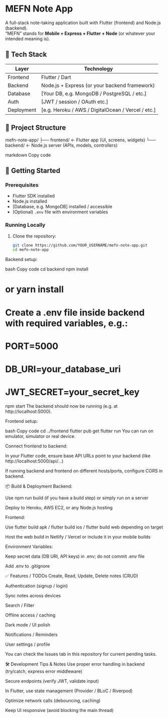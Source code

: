 # MEFN Note App

A full-stack note-taking application built with Flutter (frontend) and Node.js (backend).  
“MEFN” stands for **Mobile + Express + Flutter + Node** (or whatever your intended meaning is).  

## 🧩 Tech Stack

| Layer      | Technology       |
|------------|------------------|
| Frontend   | Flutter / Dart   |
| Backend    | Node.js + Express (or your backend framework) |
| Database   | [Your DB, e.g. MongoDB / PostgreSQL / etc.] |
| Auth       | [JWT / session / OAuth etc.] |
| Deployment | [e.g. Heroku / AWS / DigitalOcean / Vercel / etc.] |

## 📁 Project Structure

mefn-note-app/
├── frontend/ ← Flutter app (UI, screens, widgets)
└── backend/ ← Node.js server (APIs, models, controllers)

markdown
Copy code

## 🚀 Getting Started

### Prerequisites

- Flutter SDK installed  
- Node.js installed  
- [Database, e.g. MongoDB] installed / accessible  
- (Optional) `.env` file with environment variables  

### Running Locally

1. Clone the repository:

   ```bash
   git clone https://github.com/YOUR_USERNAME/mefn-note-app.git
   cd mefn-note-app
Backend setup:

bash
Copy code
cd backend
npm install
# or yarn install
# Create a .env file inside backend with required variables, e.g.:
#   PORT=5000
#   DB_URI=your_database_uri
#   JWT_SECRET=your_secret_key
npm start
The backend should now be running (e.g. at http://localhost:5000).

Frontend setup:

bash
Copy code
cd ../frontend
flutter pub get
flutter run
You can run on emulator, simulator or real device.

Connect frontend to backend:

In your Flutter code, ensure base API URLs point to your backend (like http://localhost:5000/api/...)

If running backend and frontend on different hosts/ports, configure CORS in backend.

📦 Build & Deployment
Backend:

Use npm run build (if you have a build step) or simply run on a server

Deploy to Heroku, AWS EC2, or any Node.js hosting

Frontend:

Use flutter build apk / flutter build ios / flutter build web depending on target

Host the web build in Netlify / Vercel or include it in your mobile builds

Environment Variables:

Keep secret data (DB URI, API keys) in .env; do not commit .env file

Add .env to .gitignore

✅ Features / TODOs
 Create, Read, Update, Delete notes (CRUD)

 Authentication (signup / login)

 Sync notes across devices

 Search / Filter

 Offline access / caching

 Dark mode / UI polish

 Notifications / Reminders

 User settings / profile

You can check the Issues tab in this repository for current pending tasks.

🛠 Development Tips & Notes
Use proper error handling in backend (try/catch, express error middleware)

Secure endpoints (verify JWT, validate input)

In Flutter, use state management (Provider / BLoC / Riverpod)

Optimize network calls (debouncing, caching)

Keep UI responsive (avoid blocking the main thread)
